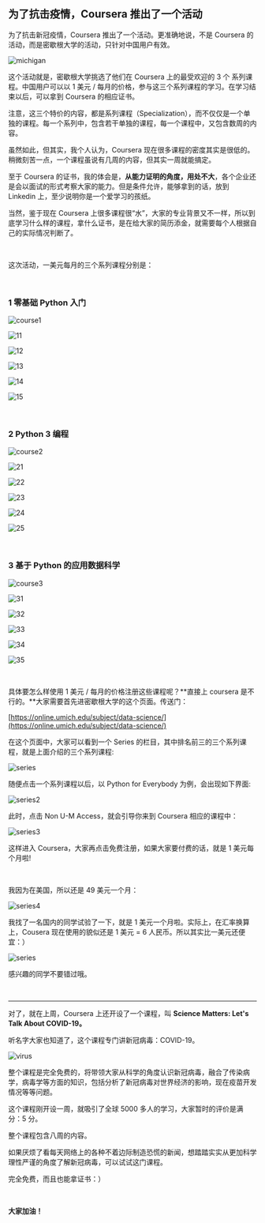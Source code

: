 ## 为了抗击疫情，Coursera 推出了一个活动

为了抗击新冠疫情，Coursera 推出了一个活动。更准确地说，不是 Coursera 的活动，而是密歇根大学的活动，只针对中国用户有效。

![michigan](michigan.png)

这个活动就是，密歇根大学挑选了他们在 Coursera 上的最受欢迎的 3 个 系列课程。中国用户可以以 1 美元 / 每月的价格，参与这三个系列课程的学习。在学习结束以后，可以拿到 Coursera 的相应证书。

注意，这三个特价的内容，都是系列课程（Specialization），而不仅仅是一个单独的课程。每一个系列中，包含若干单独的课程，每一个课程中，又包含数周的内容。

虽然如此，但其实，我个人认为，Coursera 现在很多课程的密度其实是很低的。稍微刻苦一点，一个课程虽说有几周的内容，但其实一周就能搞定。

至于 Coursera 的证书，我的体会是，**从能力证明的角度，用处不大**，各个企业还是会以面试的形式考察大家的能力。但是条件允许，能够拿到的话，放到 Linkedin 上，至少说明你是一个爱学习的孩纸。

当然，鉴于现在 Coursera 上很多课程很“水”，大家的专业背景又不一样，所以到底学习什么样的课程，拿什么证书，是在给大家的简历添金，就需要每个人根据自己的实际情况判断了。

<br/>

这次活动，一美元每月的三个系列课程分别是：

<br/>

### 1 零基础 Python 入门

![course1](course1.jpg)

![11](11.jpg)

![12](12.jpg)

![13](13.jpg)

![14](14.jpg)

![15](15.jpg)

<br/>

### 2 Python 3 编程

![course2](course2.jpg)

![21](21.jpg)

![22](22.jpg)

![23](23.jpg)

![24](24.jpg)

![25](25.jpg)

<br/>

### 3 基于 Python 的应用数据科学

![course3](course3.jpg)

![31](31.jpg)

![32](32.jpg)

![33](33.jpg)

![34](34.jpg)

![35](35.jpg)

<br/>

具体要怎么样使用 1 美元 / 每月的价格注册这些课程呢？**直接上 coursera 是不行的。**大家需要首先进密歇根大学的这个页面。传送门：

[https://online.umich.edu/subject/data-science/](https://online.umich.edu/subject/data-science/)

在这个页面中，大家可以看到一个 Series 的栏目，其中排名前三的三个系列课程，就是上面介绍的三个系列课程:

![series](series.png)

随便点击一个系列课程以后，以 Python for Everybody 为例，会出现如下界面:

![series2](series2.png)

此时，点击 Non U-M Access，就会引导你来到 Coursera 相应的课程中：

![series3](series3.png)

这样进入 Coursera，大家再点击免费注册，如果大家要付费的话，就是 1 美元每个月啦!

<br/>

我因为在美国，所以还是 49 美元一个月：

![series4](series4.png)

我找了一名国内的同学试验了一下，就是 1 美元一个月啦。实际上，在汇率换算上，Cousera 现在使用的貌似还是 1 美元 = 6 人民币。所以其实比一美元还便宜：）

![series](series5.png)

感兴趣的同学不要错过哦。

<br/>

---

对了，就在上周，Coursera 上还开设了一个课程，叫 **Science Matters: Let's Talk About COVID-19。**

听名字大家也知道了，这个课程专门讲新冠病毒：COVID-19。

![virus](virus.jpg)

整个课程是完全免费的，将带领大家从科学的角度认识新冠病毒，融合了传染病学，病毒学等方面的知识，包括分析了新冠病毒对世界经济的影响，现在疫苗开发情况等等问题。

这个课程刚开设一周，就吸引了全球 5000 多人的学习，大家暂时的评价是满分：5 分。

整个课程包含八周的内容。

如果厌烦了看每天网络上的各种不着边际制造恐慌的新闻，想踏踏实实从更加科学理性严谨的角度了解新冠病毒，可以试试这门课程。

完全免费，而且也能拿证书：）

<br/>

**大家加油！**